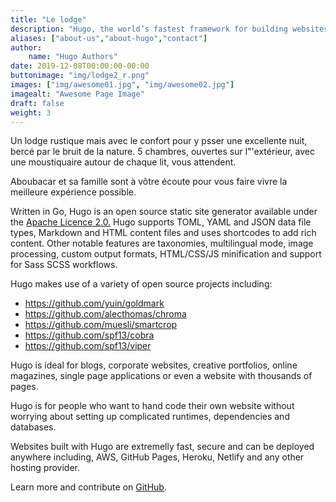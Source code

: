 ```yaml
---
title: "Le lodge"
description: "Hugo, the world’s fastest framework for building websites"
aliases: ["about-us","about-hugo","contact"]
author:
    name: "Hugo Authors"
date: 2019-12-08T00:00:00-00:00
buttonimage: "img/lodge2_r.png"
images: ["img/awesome01.jpg", "img/awesome02.jpg"]
imagealt: "Awesome Page Image"
draft: false
weight: 3
---
```


Un lodge rustique mais avec le confort pour y psser une excellente nuit, bercé par le bruit de la nature.
5 chambres, ouvertes sur l"'extérieur, avec une moustiquaire autour de chaque lit, vous attendent.

Aboubacar et sa famille sont à vôtre écoute pour vous faire vivre la meilleure expérience possible. 

Written in Go, Hugo is an open source static site generator available under the [Apache Licence 2.0.](https://github.com/gohugoio/hugo/blob/master/LICENSE) Hugo supports TOML, YAML and JSON data file types, Markdown and HTML content files and uses shortcodes to add rich content. Other notable features are taxonomies, multilingual mode, image processing, custom output formats, HTML/CSS/JS minification and support for Sass SCSS workflows.

Hugo makes use of a variety of open source projects including:

* https://github.com/yuin/goldmark
* https://github.com/alecthomas/chroma
* https://github.com/muesli/smartcrop
* https://github.com/spf13/cobra
* https://github.com/spf13/viper

Hugo is ideal for blogs, corporate websites, creative portfolios, online magazines, single page applications or even a website with thousands of pages.

Hugo is for people who want to hand code their own website without worrying about setting up complicated runtimes, dependencies and databases.

Websites built with Hugo are extremelly fast, secure and can be deployed anywhere including, AWS, GitHub Pages, Heroku, Netlify and any other hosting provider.

Learn more and contribute on [GitHub](https://github.com/gohugoio).